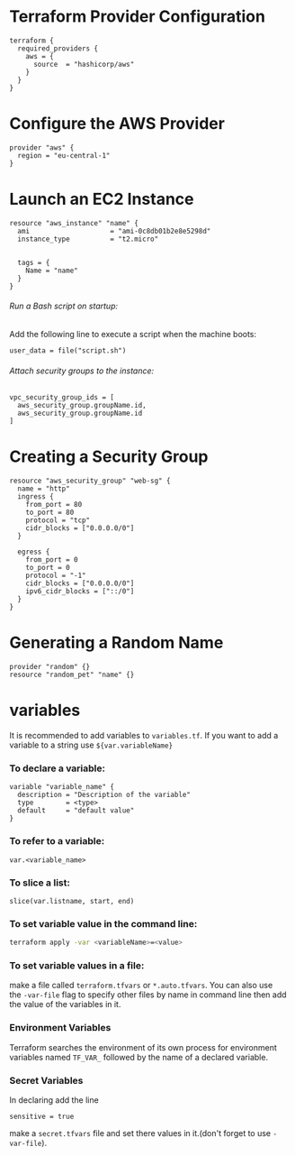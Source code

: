

# Terraform Provider Configuration
```hcl
terraform {
  required_providers {
    aws = {
      source  = "hashicorp/aws"
    }
  }
}
```
# Configure the AWS Provider
```hcl
provider "aws" {
  region = "eu-central-1"
}
```
# Launch an EC2 Instance
```hcl
resource "aws_instance" "name" {
  ami                    = "ami-0c8db01b2e8e5298d"
  instance_type          = "t2.micro"


  tags = {
    Name = "name"
  }
}
```
###### Run a Bash script on startup:
Add the following line to execute a script when the machine boots:
```hcl
user_data = file("script.sh")
```
###### Attach security groups to the instance:
```hcl
vpc_security_group_ids = [
  aws_security_group.groupName.id,
  aws_security_group.groupName.id
]
```

# Creating a Security Group
```hcl
resource "aws_security_group" "web-sg" {
  name = "http"
  ingress {
    from_port = 80
	to_port = 80
	protocol = "tcp"
	cidr_blocks = ["0.0.0.0/0"]
  }

  egress {
	from_port = 0
	to_port = 0
	protocol = "-1"
	cidr_blocks = ["0.0.0.0/0"]
	ipv6_cidr_blocks = ["::/0"]
  }
}
```
# Generating a Random Name
```hcl
provider "random" {}
resource "random_pet" "name" {}
```
# variables 
It is recommended to add variables to `variables.tf`.
If you want to add a variable to a string use `${var.variableName}`
### To declare a variable:
```hcl
variable "variable_name" {
  description = "Description of the variable"
  type        = <type>
  default     = "default value"
}

```
### To refer to a variable:
```hcl
var.<variable_name>
```
### To slice a list:
```hcl
slice(var.listname, start, end)
```
### To set variable value in the command line:
```bash
terraform apply -var <variableName>=<value>
```
### To set variable values in a file:
make a file called `terraform.tfvars` or `*.auto.tfvars`. You can also use the `-var-file` flag to specify other files by name in command line then add the value of the variables in it.
### Environment Variables
Terraform searches the environment of its own process for environment variables named `TF_VAR_` followed by the name of a declared variable.
### Secret Variables
In declaring add the line
```hcl
sensitive = true
```
make a `secret.tfvars` file and set there values in it.(don't forget to use `-var-file`).